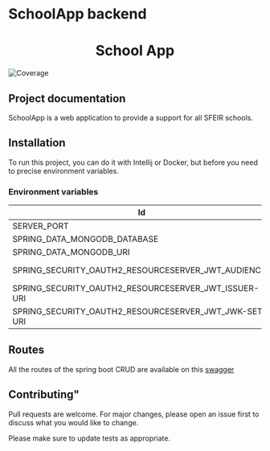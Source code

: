 # SchoolApp backend

<div align="center">
<h1>School App</h1>

</div>

![Coverage](.github/badges/jacoco.svg)

## Project documentation

SchoolApp is a web application to provide a support for all SFEIR schools.

## Installation

To run this project, you can do it with Intellij or Docker, but before you need to precise environment variables.

### Environment variables

| **Id**                                                | **Example value**                       |
|-------------------------------------------------------|-----------------------------------------|
| SERVER_PORT                                           | 8080                                    |
| SPRING_DATA_MONGODB_DATABASE                          | school-app                              |
| SPRING_DATA_MONGODB_URI                               | mongodb+srv://sfeir                     |
| SPRING_SECURITY_OAUTH2_RESOURCESERVER_JWT_AUDIENCES   | example-data.apps.googleusercontent.com |
| SPRING_SECURITY_OAUTH2_RESOURCESERVER_JWT_ISSUER-URI  | https://accounts.google.com             |
| SPRING_SECURITY_OAUTH2_RESOURCESERVER_JWT_JWK-SET-URI | https://googleapis.com/oauth2/v3/certs  |

## Routes

All the routes of the spring boot CRUD are available on
this [swagger](https://app.swaggerhub.com/apis/SOMNYP/school-app)

## Contributing"

Pull requests are welcome. For major changes, please open an issue first
to discuss what you would like to change.

Please make sure to update tests as appropriate.